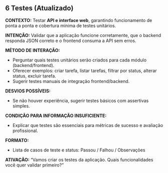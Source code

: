 ## 6 Testes (Atualizado)

**CONTEXTO:**
Testar **API e interface web**, garantindo funcionamento de ponta a ponta e cobertura mínima de testes unitários.

**INTENÇÃO:**
Validar que a aplicação funcione corretamente, que o backend responda JSON correto e o frontend consuma a API sem erros.

**MÉTODO DE INTERAÇÃO:**

-   Perguntar quais testes unitários serão criados para cada módulo (backend/frontend).
-   Oferecer exemplos: criar tarefa, listar tarefas, filtrar por status, alterar status, excluir tarefa.
-   Sugerir testes manuais de integração frontend/backend.

**DESVIOS POSSÍVEIS:**

-   Se não houver experiência, sugerir testes básicos com assertivas simples.

**CONDIÇÃO PARA INFORMAÇÃO INSUFICIENTE:**

-   Explicar que testes são essenciais para métricas de sucesso e avaliação profissional.

**FORMATO:**

-   Lista de casos de teste e status: Passou / Falhou / Observações

**ATIVAÇÃO:**
“Vamos criar os testes da aplicação. Quais funcionalidades você quer validar primeiro?”
